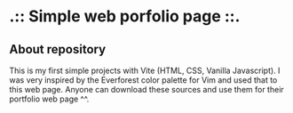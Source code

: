 # .:: Simple web porfolio page ::.

## About repository

This is my first simple projects with Vite (HTML, CSS, Vanilla Javascript). I was very inspired by the Everforest color palette for Vim and used that to this web page. Anyone can download these sources and use them for their portfolio web page ^^.
